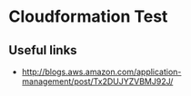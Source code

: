 # Cloudformation Test

## Useful links

- <http://blogs.aws.amazon.com/application-management/post/Tx2DUJYZVBMJ92J/>